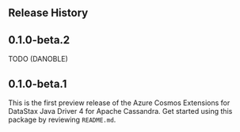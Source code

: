 ## Release History

## 0.1.0-beta.2

TODO (DANOBLE)

## 0.1.0-beta.1

This is the first preview release of the Azure Cosmos Extensions for DataStax Java Driver 4 for Apache Cassandra. Get started using this package by reviewing `README.md`.